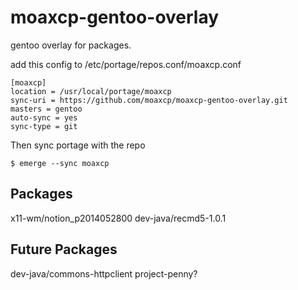 # moaxcp-gentoo-overlay
gentoo overlay for packages.

add this config to /etc/portage/repos.conf/moaxcp.conf

    [moaxcp]
    location = /usr/local/portage/moaxcp
    sync-uri = https://github.com/moaxcp/moaxcp-gentoo-overlay.git
    masters = gentoo
    auto-sync = yes
    sync-type = git


Then sync portage with the repo

    $ emerge --sync moaxcp

## Packages
x11-wm/notion_p2014052800
dev-java/recmd5-1.0.1

## Future Packages
dev-java/commons-httpclient
project-penny?

